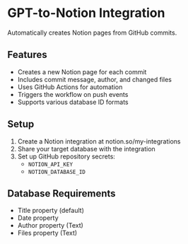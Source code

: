 # GPT-to-Notion Integration

Automatically creates Notion pages from GitHub commits.

## Features
- Creates a new Notion page for each commit
- Includes commit message, author, and changed files
- Uses GitHub Actions for automation
- Triggers the workflow on push events
- Supports various database ID formats

## Setup
1. Create a Notion integration at notion.so/my-integrations
2. Share your target database with the integration
3. Set up GitHub repository secrets:
   - `NOTION_API_KEY`
   - `NOTION_DATABASE_ID`

## Database Requirements
- Title property (default)
- Date property
- Author property (Text)
- Files property (Text)
